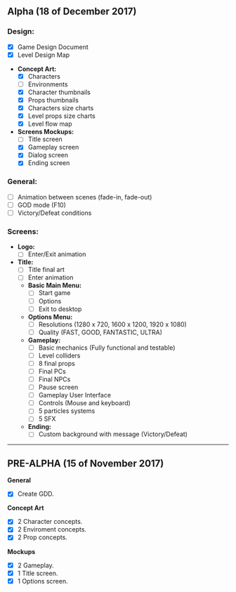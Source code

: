 ## Alpha (18 of December 2017)
### Design:
- [x] Game Design Document
- [x] Level Design Map
* **Concept Art:**
    - [x] Characters
    - [ ] Environments
    - [x] Character thumbnails
    - [x] Props thumbnails
    - [x] Characters size charts
    - [x] Level props size charts
    - [x] Level flow map
* **Screens Mockups:**
    - [ ] Title screen
    - [x] Gameplay screen
    - [x] Dialog screen
    - [x] Ending screen
### General:
- [ ] Animation between scenes (fade-in, fade-out)
- [ ] GOD mode (F10)
- [ ] Victory/Defeat conditions
### Screens:
* **Logo:**
    - [ ] Enter/Exit animation
* **Title:**
    - [ ] Title final art
    - [ ] Enter animation
    * **Basic Main Menu:**
        - [ ] Start game
        - [ ] Options
        - [ ] Exit to desktop
    * **Options Menu:**
        - [ ] Resolutions (1280 x 720, 1600 x 1200, 1920 x 1080)
        - [ ] Quality (FAST, GOOD, FANTASTIC, ULTRA)
    * **Gameplay:**
        - [ ] Basic mechanics (Fully functional and testable)
        - [ ] Level colliders
        - [ ] 8 final props
        - [ ] Final PCs
        - [ ] Final NPCs
        - [ ] Pause screen
        - [ ] Gameplay User Interface
        - [ ] Controls (Mouse and keyboard)
        - [ ] 5 particles systems
        - [ ] 5 SFX
    * **Ending:**
        - [ ] Custom background with message (Victory/Defeat)
    
***

## PRE-ALPHA (15 of November 2017)
**General**
- [x] Create GDD.

**Concept Art**
- [x] 2 Character concepts.
- [x] 2 Enviroment concepts.
- [x] 2 Prop concepts.

**Mockups**
- [x] 2 Gameplay.
- [x] 1 Title screen.
- [x] 1 Options screen.
